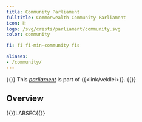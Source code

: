 ```yaml
---
title: Community Parliament
fulltitle: Commonwealth Community Parliament
icon: ⛓️
logo: /svg/crests/parliament/community.svg
color: community

fi: fi fi-min-community fis

aliases:
- /community/
---
```

{{<note series>}}
 This *[parliament](/parliaments/)* is part of {{<link/vekllei>}}.
{{</note>}}

## Overview
{{<boxtag teal>}}LABSEC{{</boxtag>}}